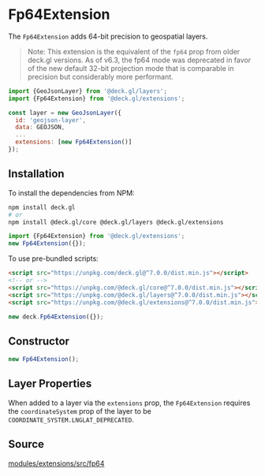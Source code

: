 
# Fp64Extension

The `Fp64Extension` adds 64-bit precision to geospatial layers.

> Note: This extension is the equivalent of the `fp64` prop from older deck.gl versions. As of v6.3, the fp64 mode was deprecated in favor of the new default 32-bit projection mode that is comparable in precision but considerably more performant.

```js
import {GeoJsonLayer} from '@deck.gl/layers';
import {Fp64Extension} from '@deck.gl/extensions';

const layer = new GeoJsonLayer({
  id: 'geojson-layer',
  data: GEOJSON,
  ...
  extensions: [new Fp64Extension()]
});
```

## Installation

To install the dependencies from NPM:

```bash
npm install deck.gl
# or
npm install @deck.gl/core @deck.gl/layers @deck.gl/extensions
```

```js
import {Fp64Extension} from '@deck.gl/extensions';
new Fp64Extension({});
```

To use pre-bundled scripts:

```html
<script src="https://unpkg.com/deck.gl@^7.0.0/dist.min.js"></script>
<!-- or -->
<script src="https://unpkg.com/@deck.gl/core@^7.0.0/dist.min.js"></script>
<script src="https://unpkg.com/@deck.gl/layers@^7.0.0/dist.min.js"></script>
<script src="https://unpkg.com/@deck.gl/extensions@^7.0.0/dist.min.js"></script>
```

```js
new deck.Fp64Extension({});
```

## Constructor

```js
new Fp64Extension();
```

## Layer Properties

When added to a layer via the `extensions` prop, the `Fp64Extension` requires the `coordinateSystem` prop of the layer to be `COORDINATE_SYSTEM.LNGLAT_DEPRECATED`.


## Source

[modules/extensions/src/fp64](https://github.com/uber/deck.gl/tree/7.2-release/modules/extensions/src/fp64)
